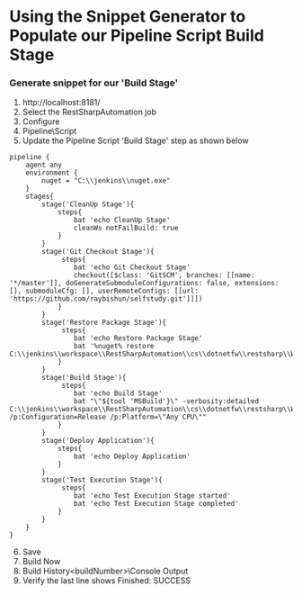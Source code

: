 # Using the Snippet Generator to Populate our Pipeline Script Build Stage

### Generate snippet for our 'Build Stage'
1. http://localhost:8181/
2. Select the RestSharpAutomation job
3. Configure
4. Pipeline\Script
5. Update the Pipeline Script 'Build Stage' step as shown below
```
pipeline {
    agent any
    environment {
        nuget = "C:\\jenkins\\nuget.exe"
    }
    stages{
        stage('CleanUp Stage'){
            steps{
                bat 'echo CleanUp Stage'
                cleanWs notFailBuild: true
            }
        }
        stage('Git Checkout Stage'){
             steps{
                bat 'echo Git Checkout Stage'
                checkout([$class: 'GitSCM', branches: [[name: '*/master']], doGenerateSubmoduleConfigurations: false, extensions: [], submoduleCfg: [], userRemoteConfigs: [[url: 'https://github.com/raybishun/selfstudy.git']]])
            }
        }
        stage('Restore Package Stage'){
             steps{
                bat 'echo Restore Package Stage'
                bat '%nuget% restore C:\\jenkins\\workspace\\RestSharpAutomation\\cs\\dotnetfw\\restsharp\\WebServiceAutomation\\WebServiceAutomation.sln'
            }
        }
        stage('Build Stage'){
             steps{
                bat 'echo Build Stage'
                bat "\"${tool 'MSBuild'}\" -verbosity:detailed C:\\jenkins\\workspace\\RestSharpAutomation\\cs\\dotnetfw\\restsharp\\WebServiceAutomation\\WebServiceAutomation.sln /p:Configuration=Release /p:Platform=\"Any CPU\""
            }
        }
        stage('Deploy Application'){
            steps{
                bat 'echo Deploy Application'
            }
        }
        stage('Test Execution Stage'){
             steps{
                bat 'echo Test Execution Stage started'
                bat 'echo Test Execution Stage completed'
            }
        }
    }
}
```
6. Save
7. Build Now
8. Build History\<buildNumber>\Console Output
9. Verify the last line shows Finished: SUCCESS